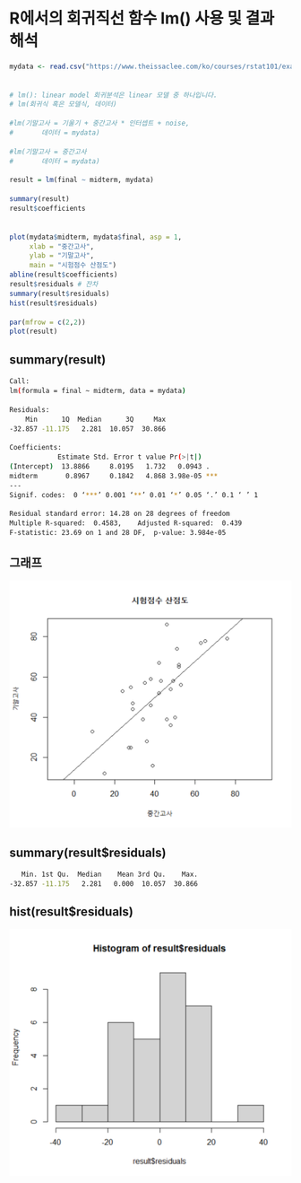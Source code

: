 # R에서의 회귀직선 함수 lm() 사용 및 결과 해석

```R
mydata <- read.csv("https://www.theissaclee.com/ko/courses/rstat101/examscore.csv", header = TRUE)


# lm(): linear model 회귀분석은 linear 모델 중 하나입니다.
# lm(회귀식 혹은 모델식, 데이터)

#lm(기말고사 = 기울기 + 중간고사 * 인터셉트 + noise,
#       데이터 = mydata)

#lm(기말고사 = 중간고사
#       데이터 = mydata)

result = lm(final ~ midterm, mydata)

summary(result)
result$coefficients


plot(mydata$midterm, mydata$final, asp = 1,
     xlab = "중간고사", 
     ylab = "기말고사",
     main = "시험점수 산점도")
abline(result$coefficients)
result$residuals # 잔차
summary(result$residuals)
hist(result$residuals)

par(mfrow = c(2,2))
plot(result)

```

## summary(result)

```bash
Call:
lm(formula = final ~ midterm, data = mydata)

Residuals:
    Min      1Q  Median      3Q     Max 
-32.857 -11.175   2.281  10.057  30.866 

Coefficients:
            Estimate Std. Error t value Pr(>|t|)    
(Intercept)  13.8866     8.0195   1.732   0.0943 .  
midterm       0.8967     0.1842   4.868 3.98e-05 ***
---
Signif. codes:  0 ‘***’ 0.001 ‘**’ 0.01 ‘*’ 0.05 ‘.’ 0.1 ‘ ’ 1

Residual standard error: 14.28 on 28 degrees of freedom
Multiple R-squared:  0.4583,	Adjusted R-squared:  0.439 
F-statistic: 23.69 on 1 and 28 DF,  p-value: 3.984e-05

```

## 그래프

![image-20210731220545116](regression-linear-lm.assets/image-20210731220545116.png)

## summary(result$residuals)

```bash
   Min. 1st Qu.  Median    Mean 3rd Qu.    Max. 
-32.857 -11.175   2.281   0.000  10.057  30.866 
```

## hist(result$residuals)

![image-20210731220700541](regression-linear-lm.assets/image-20210731220700541.png)

